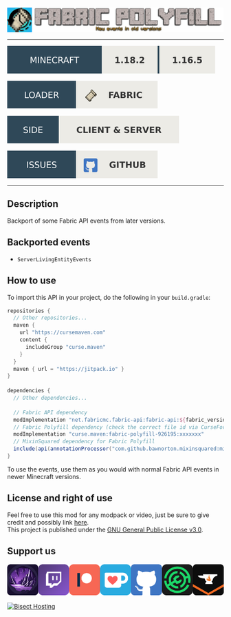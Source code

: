 ![Fabric Polyfill](https://raw.githubusercontent.com/crystal-nest/mod-fancy-assets/main/fabric-polyfill/banner.png)

---
![Minecraft](https://raw.githubusercontent.com/crystal-nest/mod-fancy-assets/main/minecraft/minecraft.svg)[![1.18.2](https://raw.githubusercontent.com/crystal-nest/mod-fancy-assets/main/minecraft/1-18-2.svg)](https://modrinth.com/mod/fabric-polyfill/versions?g=1.18.2)![Separator](https://raw.githubusercontent.com/crystal-nest/mod-fancy-assets/main/separator.svg)[![1.16.5](https://raw.githubusercontent.com/crystal-nest/mod-fancy-assets/main/minecraft/1-16-5.svg)](https://modrinth.com/mod/fabric-polyfill/versions?g=1.16.5)

![Loader](https://raw.githubusercontent.com/crystal-nest/mod-fancy-assets/main/loader/loader.svg)[![Fabric](https://raw.githubusercontent.com/crystal-nest/mod-fancy-assets/main/loader/fabric.svg)](https://modrinth.com/mod/fabric-polyfill/versions?l=fabric)

![Overlay](https://raw.githubusercontent.com/crystal-nest/mod-fancy-assets/main/side/client-server.svg)

![Issues](https://raw.githubusercontent.com/crystal-nest/mod-fancy-assets/main/github/issues.svg)[![GitHub](https://raw.githubusercontent.com/crystal-nest/mod-fancy-assets/main/github/github.svg)](https://github.com/crystal-nest/fabric-polyfill/issues)

---
## **Description**
Backport of some Fabric API events from later versions.

## **Backported events**
- `ServerLivingEntityEvents`

## **How to use**
To import this API in your project, do the following in your `build.gradle`:  
```groovy
repositories {
  // Other repositories...
  maven {
    url "https://cursemaven.com"
    content {
      includeGroup "curse.maven"
    }
  }
  maven { url = "https://jitpack.io" }
}

dependencies {
  // Other dependencies...

  // Fabric API dependency
  modImplementation "net.fabricmc.fabric-api:fabric-api:${fabric_version}"
  // Fabric Polyfill dependency (check the correct file id via CurseForge: select the file on the website, open "Curse Maven Snippet", and copy the line)
  modImplementation "curse.maven:fabric-polyfill-926195:xxxxxxx"
  // MixinSquared dependency for Fabric Polyfill
  include(api(annotationProcessor("com.github.bawnorton.mixinsquared:mixinsquared-fabric:0.1.1")))
}
```

To use the events, use them as you would with normal Fabric API events in newer Minecraft versions.

## **License and right of use**
Feel free to use this mod for any modpack or video, just be sure to give credit and possibly link [here](https://github.com/crystal-nest/fabric-polyfill#readme).  
This project is published under the [GNU General Public License v3.0](https://github.com/crystal-nest/fabric-polyfill/blob/master/LICENSE).

## **Support us**

<a href="https://crystalnest.it"><img alt="Crystal Nest Website" src="https://raw.githubusercontent.com/crystal-nest/mod-fancy-assets/main/crystal-nest/pic512.png" width="14.286%"></a><a href="https://www.twitch.tv/crystal_spider_"><img alt="Twitch" src="https://raw.githubusercontent.com/crystal-nest/mod-fancy-assets/main/twitch/twitch512.png" width="14.286%"></a><a href="https://www.patreon.com/crystalspider"><img alt="Patreon" src="https://raw.githubusercontent.com/crystal-nest/mod-fancy-assets/main/patreon/patreon512.png" width="14.286%"></a><a href="https://ko-fi.com/crystalspider"><img alt="Ko-fi" src="https://raw.githubusercontent.com/crystal-nest/mod-fancy-assets/main/kofi/kofi512.png" width="14.286%"></a><a href="https://github.com/Crystal-Nest"><img alt="Our other projects" src="https://raw.githubusercontent.com/crystal-nest/mod-fancy-assets/main/github/github512.png" width="14.286%"><a href="https://modrinth.com/organization/crystal-nest"><img alt="Modrinth" src="https://raw.githubusercontent.com/crystal-nest/mod-fancy-assets/main/modrinth/modrinth512.png" width="14.286%"></a><a href="https://www.curseforge.com/members/crystalspider/projects"><img alt="CurseForge" src="https://raw.githubusercontent.com/crystal-nest/mod-fancy-assets/main/curseforge/curseforge512.png" width="14.286%"></a>

[![Bisect Hosting](https://www.bisecthosting.com/partners/custom-banners/d559b544-474c-4109-b861-1b2e6ca6026a.webp "Bisect Hosting")](https://bisecthosting.com/crystalspider)
